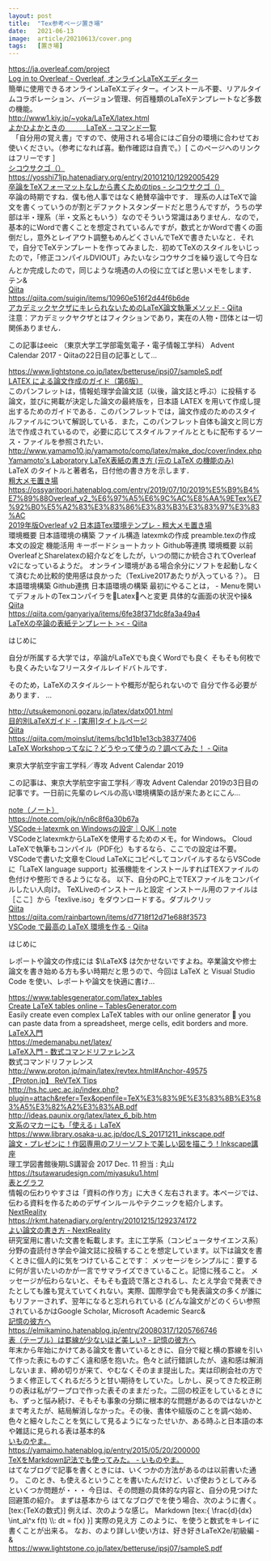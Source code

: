 ```yaml
---
layout: post
title:  "Tex参考ページ置き場"
date:   2021-06-13
image:  article/20210613/cover.png
tags:   [置き場]
---
```

<div class="bcard-wrapper"><span class="bcard-header withgfav"><div class="bcard-favicon" style="background-image: url(https://www.google.com/s2/favicons?domain=https://ja.overleaf.com/project)"></div><div class="bcard-site"><a href="https://ja.overleaf.com/project" rel="nofollow" target="_blank"></a></div><div class="bcard-url"><a href="https://ja.overleaf.com/project" rel="nofollow" target="_blank">https://ja.overleaf.com/project</a></div></span><span class="bcard-main withogimg"><div class="bcard-title"><a href="https://ja.overleaf.com/project" rel="nofollow" target="_blank">Log in to Overleaf - Overleaf, オンラインLaTeXエディター</a></div><div class="bcard-description">簡単に使用できるオンラインLaTeXエディター。インストール不要、リアルタイムコラボレーション、バージョン管理、何百種類のLaTeXテンプレートなど多数の機能。</div><a href="https://ja.overleaf.com/project" rel="nofollow" target="_blank"><div class="bcard-img" style="background-image: url(https://cdn.overleaf.com/img/ol-brand/overleaf_og_logo.png)"></div></a></span></div>


<div class="bcard-wrapper"><span class="bcard-header withgfav"><div class="bcard-favicon" style="background-image: url(https://www.google.com/s2/favicons?domain=http://www1.kiy.jp/~yoka/LaTeX/latex.html)"></div><div class="bcard-site"><a href="http://www1.kiy.jp/~yoka/LaTeX/latex.html" rel="nofollow" target="_blank"></a></div><div class="bcard-url"><a href="http://www1.kiy.jp/~yoka/LaTeX/latex.html" rel="nofollow" target="_blank">http://www1.kiy.jp/~yoka/LaTeX/latex.html</a></div></span><span class="bcard-main"><div class="bcard-title"><a href="http://www1.kiy.jp/~yoka/LaTeX/latex.html" rel="nofollow" target="_blank">よかひよかときの　　　LaTeX - コマンド一覧</a></div><div class="bcard-description">　「自分用の覚え書」ですので、使用される場合にはご自分の環境に合わせてお使いください。（参考になれば喜。動作確認は自責で。）[ このページへのリンクはフリーです ]</div></span></div>


<div class="bcard-wrapper"><span class="bcard-header withgfav"><div class="bcard-favicon" style="background-image: url(https://www.google.com/s2/favicons?domain=https://yosshi71jp.hatenadiary.org/entry/20101210/1292005429)"></div><div class="bcard-site"><a href="https://yosshi71jp.hatenadiary.org/entry/20101210/1292005429" rel="nofollow" target="_blank">シコウサクゴ（）</a></div><div class="bcard-url"><a href="https://yosshi71jp.hatenadiary.org/entry/20101210/1292005429" rel="nofollow" target="_blank">https://yosshi71jp.hatenadiary.org/entry/20101210/1292005429</a></div></span><span class="bcard-main withogimg"><div class="bcard-title"><a href="https://yosshi71jp.hatenadiary.org/entry/20101210/1292005429" rel="nofollow" target="_blank">卒論をTeXフォーマットなしから書くためのtips - シコウサクゴ（）</a></div><div class="bcard-description">卒論の時期ですね．僕も他人事ではなく絶賛卒論中です． 理系の人はTeXで論文を書くっていうのが割とデファクトスタンダードだと思うんですが，うちの学部は半・理系（半・文系ともいう）なのでそういう常識はありません．なので，基本的にWordで書くことを想定されているんですが，数式とかWordで書くの面倒だし，意外とレイアウト調整もめんどくさいんでTeXで書きたいなと．それで，自分でTeXテンプレートを作ってみました．初めてTeXのスタイルをいじったので，「修正コンパイルDVIOUT」みたいなシコウサクゴを繰り返して今日なんとか完成したので，同じような境遇の人の役に立てばと思いメモをします． テン&</div><a href="https://yosshi71jp.hatenadiary.org/entry/20101210/1292005429" rel="nofollow" target="_blank"><div class="bcard-img" style="background-image: url(https://cdn-ak.f.st-hatena.com/images/fotolife/y/yosshi71jp/20101221/20101221064947.png)"></div></a></span></div>


<div class="bcard-wrapper"><span class="bcard-header withgfav"><div class="bcard-favicon" style="background-image: url(https://www.google.com/s2/favicons?domain=https://qiita.com/suigin/items/10960e516f2d44f6b6de)"></div><div class="bcard-site"><a href="https://qiita.com/suigin/items/10960e516f2d44f6b6de" rel="nofollow" target="_blank">Qiita</a></div><div class="bcard-url"><a href="https://qiita.com/suigin/items/10960e516f2d44f6b6de" rel="nofollow" target="_blank">https://qiita.com/suigin/items/10960e516f2d44f6b6de</a></div></span><span class="bcard-main withogimg"><div class="bcard-title"><a href="https://qiita.com/suigin/items/10960e516f2d44f6b6de" rel="nofollow" target="_blank">アカデミックヤクザにキレられないためのLaTeX論文執筆メソッド - Qiita</a></div><div class="bcard-description">注意：アカデミックヤクザとはフィクションであり，実在の人物・団体とは一切関係ありません．


この記事はeeic （東京大学工学部電気電子・電子情報工学科） Advent Calendar 2017 - Qiitaの22日目の記事として...</div><a href="https://qiita.com/suigin/items/10960e516f2d44f6b6de" rel="nofollow" target="_blank"><div class="bcard-img" style="background-image: url(https://qiita-user-contents.imgix.net/https%3A%2F%2Fcdn.qiita.com%2Fassets%2Fpublic%2Farticle-ogp-background-1150d8b18a7c15795b701a55ae908f94.png?ixlib=rb-4.0.0&w=1200&mark64=aHR0cHM6Ly9xaWl0YS11c2VyLWNvbnRlbnRzLmltZ2l4Lm5ldC9-dGV4dD9peGxpYj1yYi00LjAuMCZ3PTg0MCZoPTM4MCZ0eHQ2ND00NEtpNDRLcjQ0T0g0NE9mNDRPRDQ0S3Y0NE9rNDRLdjQ0SzI0NEdyNDRLdDQ0T3M0NEtKNDRLTTQ0R3E0NEdFNDRHZjQ0S0I0NEd1VEdGVVpWam9xNWJtbG9mbG43Zm5yWWJqZzZIamdyM2pnNFBqZzRrJnR4dC1jb2xvcj0lMjMzMzMmdHh0LWZvbnQ9SGlyYWdpbm8lMjBTYW5zJTIwVzYmdHh0LXNpemU9NTQmdHh0LWNsaXA9ZWxsaXBzaXMmdHh0LWFsaWduPWNlbnRlciUyQ21pZGRsZSZzPTAxOGI0NzI2NzFmNTZhNzg4NzlhMGNkNGFhNWRkYWVk&mark-align=center%2Cmiddle&blend64=aHR0cHM6Ly9xaWl0YS11c2VyLWNvbnRlbnRzLmltZ2l4Lm5ldC9-dGV4dD9peGxpYj1yYi00LjAuMCZ3PTg0MCZoPTUwMCZ0eHQ2ND1RSE4xYVdkcGJnJnR4dC1jb2xvcj0lMjMzMzMmdHh0LWZvbnQ9SGlyYWdpbm8lMjBTYW5zJTIwVzYmdHh0LXNpemU9NDUmdHh0LWFsaWduPXJpZ2h0JTJDYm90dG9tJnM9OWZmNDgxYzVmMmExMGNiNmM5MGQwNzk4MzljYTA1OTg&blend-align=center%2Cmiddle&blend-mode=normal&s=ca45f99c5fdfbe3b530d992a2fb98073)"></div></a></span></div>


<div class="bcard-wrapper"><span class="bcard-header withgfav"><div class="bcard-favicon" style="background-image: url(https://www.google.com/s2/favicons?domain=https://www.lightstone.co.jp/latex/betteruse/ipsj07/sampleS.pdf)"></div><div class="bcard-site"><a href="https://www.lightstone.co.jp/latex/betteruse/ipsj07/sampleS.pdf" rel="nofollow" target="_blank"></a></div><div class="bcard-url"><a href="https://www.lightstone.co.jp/latex/betteruse/ipsj07/sampleS.pdf" rel="nofollow" target="_blank">https://www.lightstone.co.jp/latex/betteruse/ipsj07/sampleS.pdf</a></div></span><span class="bcard-main"><div class="bcard-title"><a href="https://www.lightstone.co.jp/latex/betteruse/ipsj07/sampleS.pdf" rel="nofollow" target="_blank">LATEX による論文作成のガイド（第6版）</a></div><div class="bcard-description">このパンフレットは，情報処理学会論文誌（以後，論文誌と呼ぶ）に投稿する論文，並びに掲載が決定した論文の最終版を，日本語 LATEX を用いて作成し提出するためのガイドである．このパンフレットでは，論文作成のためのスタイルファイルについて解説している．また，このパンフレット自体も論文と同じ方法で作成されているので，必要に応じてスタイルファイルとともに配布するソース・ファイルを参照されたい．</div></span></div>


<div class="bcard-wrapper"><span class="bcard-header withgfav"><div class="bcard-favicon" style="background-image: url(https://www.google.com/s2/favicons?domain=http://www.yamamo10.jp/yamamoto/comp/latex/make_doc/cover/index.php)"></div><div class="bcard-site"><a href="http://www.yamamo10.jp/yamamoto/comp/latex/make_doc/cover/index.php" rel="nofollow" target="_blank"></a></div><div class="bcard-url"><a href="http://www.yamamo10.jp/yamamoto/comp/latex/make_doc/cover/index.php" rel="nofollow" target="_blank">http://www.yamamo10.jp/yamamoto/comp/latex/make_doc/cover/index.php</a></div></span><span class="bcard-main"><div class="bcard-title"><a href="http://www.yamamo10.jp/yamamoto/comp/latex/make_doc/cover/index.php" rel="nofollow" target="_blank">Yamamoto's Laboratory LaTeX表紙の書き方 (元の LaTeX の機能のみ)</a></div><div class="bcard-description">LaTeX のタイトルと著者名，日付他の書き方を示します．</div></span></div>


<div class="bcard-wrapper"><span class="bcard-header withgfav"><div class="bcard-favicon" style="background-image: url(https://www.google.com/s2/favicons?domain=https://ossyaritoori.hatenablog.com/entry/2019/07/10/2019%E5%B9%B4%E7%89%88Overleaf_v2_%E6%97%A5%E6%9C%AC%E8%AA%9ETex%E7%92%B0%E5%A2%83%E3%83%86%E3%83%B3%E3%83%97%E3%83%AC)"></div><div class="bcard-site"><a href="https://ossyaritoori.hatenablog.com/entry/2019/07/10/2019%E5%B9%B4%E7%89%88Overleaf_v2_%E6%97%A5%E6%9C%AC%E8%AA%9ETex%E7%92%B0%E5%A2%83%E3%83%86%E3%83%B3%E3%83%97%E3%83%AC" rel="nofollow" target="_blank">粗大メモ置き場</a></div><div class="bcard-url"><a href="https://ossyaritoori.hatenablog.com/entry/2019/07/10/2019%E5%B9%B4%E7%89%88Overleaf_v2_%E6%97%A5%E6%9C%AC%E8%AA%9ETex%E7%92%B0%E5%A2%83%E3%83%86%E3%83%B3%E3%83%97%E3%83%AC" rel="nofollow" target="_blank">https://ossyaritoori.hatenablog.com/entry/2019/07/10/2019%E5%B9%B4%E7%89%88Overleaf_v2_%E6%97%A5%E6%9C%AC%E8%AA%9ETex%E7%92%B0%E5%A2%83%E3%83%86%E3%83%B3%E3%83%97%E3%83%AC</a></div></span><span class="bcard-main withogimg"><div class="bcard-title"><a href="https://ossyaritoori.hatenablog.com/entry/2019/07/10/2019%E5%B9%B4%E7%89%88Overleaf_v2_%E6%97%A5%E6%9C%AC%E8%AA%9ETex%E7%92%B0%E5%A2%83%E3%83%86%E3%83%B3%E3%83%97%E3%83%AC" rel="nofollow" target="_blank">2019年版Overleaf v2 日本語Tex環境テンプレ - 粗大メモ置き場</a></div><div class="bcard-description">環境概要 日本語環境の構築 ファイル構造 latexmkの作成 preamble.texの作成 本文の設定 機能活用 キーボードショートカット Github等連携 環境概要 以前OverleafとSharelatexの紹介などをしたが，いつの間にか統合されてOverleaf v2になっているようだ。 オンライン環境がある場合余分にソフトを起動しなくて済むため比較的使用感は良かった（TexLive2017あたりが入っている？）。 日本語環境構築 Github連携 日本語環境の構築 最初にやることは， - Menuを開いてデフォルトのTexコンパイラをLatexへと変更 具体的な画面の状況や操&</div><a href="https://ossyaritoori.hatenablog.com/entry/2019/07/10/2019%E5%B9%B4%E7%89%88Overleaf_v2_%E6%97%A5%E6%9C%AC%E8%AA%9ETex%E7%92%B0%E5%A2%83%E3%83%86%E3%83%B3%E3%83%97%E3%83%AC" rel="nofollow" target="_blank"><div class="bcard-img" style="background-image: url(https://writelatex.s3.amazonaws.com/published_ver/8700.jpeg?X-Amz-Expires=14400&X-Amz-Date=20190709T235828Z&X-Amz-Algorithm=AWS4-HMAC-SHA256&X-Amz-Credential=AKIAJG3IX4TWNSPTZRXA/20190709/us-east-1/s3/aws4_request&X-Amz-SignedHeaders=host&X-Amz-Signature=be401d93f84e0146e8e8f5a5771c048a8117b469cb57c4b0f7515a66379df6c4)"></div></a></span></div>


<div class="bcard-wrapper"><span class="bcard-header withgfav"><div class="bcard-favicon" style="background-image: url(https://www.google.com/s2/favicons?domain=https://qiita.com/ganyariya/items/6fe38f371dc8fa3a49a4)"></div><div class="bcard-site"><a href="https://qiita.com/ganyariya/items/6fe38f371dc8fa3a49a4" rel="nofollow" target="_blank">Qiita</a></div><div class="bcard-url"><a href="https://qiita.com/ganyariya/items/6fe38f371dc8fa3a49a4" rel="nofollow" target="_blank">https://qiita.com/ganyariya/items/6fe38f371dc8fa3a49a4</a></div></span><span class="bcard-main withogimg"><div class="bcard-title"><a href="https://qiita.com/ganyariya/items/6fe38f371dc8fa3a49a4" rel="nofollow" target="_blank">LaTeXの卒論の表紙テンプレート >< - Qiita</a></div><div class="bcard-description">

はじめに

自分が所属する大学では，卒論がLaTeXでも良くWordでも良く
そもそも何枚でも良くみたいなフリースタイルレイドバトルです．

そのため，LaTeXのスタイルシートや概形が配られないので
自分で作る必要があります．
...</div><a href="https://qiita.com/ganyariya/items/6fe38f371dc8fa3a49a4" rel="nofollow" target="_blank"><div class="bcard-img" style="background-image: url(https://qiita-user-contents.imgix.net/https%3A%2F%2Fcdn.qiita.com%2Fassets%2Fpublic%2Farticle-ogp-background-1150d8b18a7c15795b701a55ae908f94.png?ixlib=rb-4.0.0&w=1200&mark64=aHR0cHM6Ly9xaWl0YS11c2VyLWNvbnRlbnRzLmltZ2l4Lm5ldC9-dGV4dD9peGxpYj1yYi00LjAuMCZ3PTg0MCZoPTM4MCZ0eHQ2ND1UR0ZVWlZqamdhN2xqWkxvcTViamdhN29vYWpudEpuamc0YmpnN1BqZzVmamc2empnN3pqZzRnZ1BqdyZ0eHQtY29sb3I9JTIzMzMzJnR4dC1mb250PUhpcmFnaW5vJTIwU2FucyUyMFc2JnR4dC1zaXplPTU0JnR4dC1jbGlwPWVsbGlwc2lzJnR4dC1hbGlnbj1jZW50ZXIlMkNtaWRkbGUmcz01NzU3NDA1ODdiOGQxOWIwM2ViNmFlNjQzNDg0NDQzOQ&mark-align=center%2Cmiddle&blend64=aHR0cHM6Ly9xaWl0YS11c2VyLWNvbnRlbnRzLmltZ2l4Lm5ldC9-dGV4dD9peGxpYj1yYi00LjAuMCZ3PTg0MCZoPTUwMCZ0eHQ2ND1RR2RoYm5saGNtbDVZUSZ0eHQtY29sb3I9JTIzMzMzJnR4dC1mb250PUhpcmFnaW5vJTIwU2FucyUyMFc2JnR4dC1zaXplPTQ1JnR4dC1hbGlnbj1yaWdodCUyQ2JvdHRvbSZzPTI2OGQ5YzdmODQyNTRiZTdlMmVkNjYzMzQxZjkyZDJi&blend-align=center%2Cmiddle&blend-mode=normal&s=a0d6055346a830a10a6126fa77656b9b)"></div></a></span></div>


<div class="bcard-wrapper"><span class="bcard-header withgfav"><div class="bcard-favicon" style="background-image: url(https://www.google.com/s2/favicons?domain=http://utsukemononi.gozaru.jp/latex/datx001.html)"></div><div class="bcard-site"><a href="http://utsukemononi.gozaru.jp/latex/datx001.html" rel="nofollow" target="_blank"></a></div><div class="bcard-url"><a href="http://utsukemononi.gozaru.jp/latex/datx001.html" rel="nofollow" target="_blank">http://utsukemononi.gozaru.jp/latex/datx001.html</a></div></span><span class="bcard-main"><div class="bcard-title"><a href="http://utsukemononi.gozaru.jp/latex/datx001.html" rel="nofollow" target="_blank">目的別LaTeXガイド - [実用]タイトルページ</a></div><div class="bcard-description"></div></span></div>


<div class="bcard-wrapper"><span class="bcard-header withgfav"><div class="bcard-favicon" style="background-image: url(https://www.google.com/s2/favicons?domain=https://qiita.com/moinslut/items/bc1d1b1e13cb38377406)"></div><div class="bcard-site"><a href="https://qiita.com/moinslut/items/bc1d1b1e13cb38377406" rel="nofollow" target="_blank">Qiita</a></div><div class="bcard-url"><a href="https://qiita.com/moinslut/items/bc1d1b1e13cb38377406" rel="nofollow" target="_blank">https://qiita.com/moinslut/items/bc1d1b1e13cb38377406</a></div></span><span class="bcard-main withogimg"><div class="bcard-title"><a href="https://qiita.com/moinslut/items/bc1d1b1e13cb38377406" rel="nofollow" target="_blank">LaTeX Workshopってなに？どうやって使うの？調べてみた！ - Qiita</a></div><div class="bcard-description">

東京大学航空宇宙工学科／専攻 Advent Calendar 2019

この記事は、東京大学航空宇宙工学科／専攻 Advent Calendar 2019の3日目の記事です。一日前に先輩のレベルの高い環境構築の話が来たあとにこん...</div><a href="https://qiita.com/moinslut/items/bc1d1b1e13cb38377406" rel="nofollow" target="_blank"><div class="bcard-img" style="background-image: url(https://qiita-user-contents.imgix.net/https%3A%2F%2Fcdn.qiita.com%2Fassets%2Fpublic%2Farticle-ogp-background-1150d8b18a7c15795b701a55ae908f94.png?ixlib=rb-4.0.0&w=1200&mark64=aHR0cHM6Ly9xaWl0YS11c2VyLWNvbnRlbnRzLmltZ2l4Lm5ldC9-dGV4dD9peGxpYj1yYi00LjAuMCZ3PTg0MCZoPTM4MCZ0eHQ2ND1UR0ZVWlZnZ1YyOXlhM05vYjNEamdhUGpnYWJqZ2FyamdhdnZ2Sl9qZ2FuamdZYmpnb1RqZ2FQamdhYmt2Yl9qZ1liamdhN3Z2Sl9vcXJfamdibmpnYWJqZ2JfamdaX3Z2SUUmdHh0LWNvbG9yPSUyMzMzMyZ0eHQtZm9udD1IaXJhZ2lubyUyMFNhbnMlMjBXNiZ0eHQtc2l6ZT01NCZ0eHQtY2xpcD1lbGxpcHNpcyZ0eHQtYWxpZ249Y2VudGVyJTJDbWlkZGxlJnM9Njg5ZjIyMGExNWZmMGNkOTE5YjlhZWFjNDJiYWI2NWY&mark-align=center%2Cmiddle&blend64=aHR0cHM6Ly9xaWl0YS11c2VyLWNvbnRlbnRzLmltZ2l4Lm5ldC9-dGV4dD9peGxpYj1yYi00LjAuMCZ3PTg0MCZoPTUwMCZ0eHQ2ND1RRzF2YVc1emJIVjAmdHh0LWNvbG9yPSUyMzMzMyZ0eHQtZm9udD1IaXJhZ2lubyUyMFNhbnMlMjBXNiZ0eHQtc2l6ZT00NSZ0eHQtYWxpZ249cmlnaHQlMkNib3R0b20mcz0yNGFjOTQ3ZDg5N2YxODY2OGMyZjA1YjM2OGVkZjZhNQ&blend-align=center%2Cmiddle&blend-mode=normal&s=78e1afb067faff91ce35f762c7e8d8ff)"></div></a></span></div>


<div class="bcard-wrapper"><span class="bcard-header withgfav"><div class="bcard-favicon" style="background-image: url(https://www.google.com/s2/favicons?domain=https://note.com/ojk/n/n6c8f6a30b67a)"></div><div class="bcard-site"><a href="https://note.com/ojk/n/n6c8f6a30b67a" rel="nofollow" target="_blank">note（ノート）</a></div><div class="bcard-url"><a href="https://note.com/ojk/n/n6c8f6a30b67a" rel="nofollow" target="_blank">https://note.com/ojk/n/n6c8f6a30b67a</a></div></span><span class="bcard-main withogimg"><div class="bcard-title"><a href="https://note.com/ojk/n/n6c8f6a30b67a" rel="nofollow" target="_blank">VSCode＋latexmk on Windowsの設定｜OJK｜note</a></div><div class="bcard-description">VSCodeとlatexmkからLaTeXを使用するためのメモ。for Windows。  Cloud LaTeXで執筆もコンパイル（PDF化）もするなら、ここでの設定は不要。VSCodeで書いた文章をCloud LaTeXにコピペしてコンパイルするならVSCodeに「LaTeX language support」拡張機能をインストールすればTEXファイルの色付けや整形できるようになる。  以下、自分のPC上でTEXファイルをコンパイルしたい人向け。  TeXLiveのインストールと設定  インストール用のファイルは［ここ］から「texlive.iso」をダウンロードする。ダブルクリッ</div><a href="https://note.com/ojk/n/n6c8f6a30b67a" rel="nofollow" target="_blank"><div class="bcard-img" style="background-image: url(https://assets.st-note.com/production/uploads/images/6202659/profile_66877ade7707fcccf0b876f38f1b5d4b.png?fit=bounds&format=jpeg&quality=85&width=330)"></div></a></span></div>


<div class="bcard-wrapper"><span class="bcard-header withgfav"><div class="bcard-favicon" style="background-image: url(https://www.google.com/s2/favicons?domain=https://qiita.com/rainbartown/items/d7718f12d71e688f3573)"></div><div class="bcard-site"><a href="https://qiita.com/rainbartown/items/d7718f12d71e688f3573" rel="nofollow" target="_blank">Qiita</a></div><div class="bcard-url"><a href="https://qiita.com/rainbartown/items/d7718f12d71e688f3573" rel="nofollow" target="_blank">https://qiita.com/rainbartown/items/d7718f12d71e688f3573</a></div></span><span class="bcard-main withogimg"><div class="bcard-title"><a href="https://qiita.com/rainbartown/items/d7718f12d71e688f3573" rel="nofollow" target="_blank">VSCode で最高の LaTeX 環境を作る - Qiita</a></div><div class="bcard-description">

はじめに

レポートや論文の作成には $\LaTeX$ は欠かせないですよね。卒業論文や修士論文を書き始める方も多い時期だと思うので、今回は LaTeX と Visual Studio Code を使い、レポートや論文を快適に書け...</div><a href="https://qiita.com/rainbartown/items/d7718f12d71e688f3573" rel="nofollow" target="_blank"><div class="bcard-img" style="background-image: url(https://qiita-user-contents.imgix.net/https%3A%2F%2Fcdn.qiita.com%2Fassets%2Fpublic%2Farticle-ogp-background-1150d8b18a7c15795b701a55ae908f94.png?ixlib=rb-4.0.0&w=1200&mark64=aHR0cHM6Ly9xaWl0YS11c2VyLWNvbnRlbnRzLmltZ2l4Lm5ldC9-dGV4dD9peGxpYj1yYi00LjAuMCZ3PTg0MCZoPTM4MCZ0eHQ2ND1WbE5EYjJSbElPT0JwLWFjZ09tcm1PT0JyaUJNWVZSbFdDRG5rckRsb29QamdwTGt2WnpqZ29zJnR4dC1jb2xvcj0lMjMzMzMmdHh0LWZvbnQ9SGlyYWdpbm8lMjBTYW5zJTIwVzYmdHh0LXNpemU9NTQmdHh0LWNsaXA9ZWxsaXBzaXMmdHh0LWFsaWduPWNlbnRlciUyQ21pZGRsZSZzPWEzZWFkMmUyN2U4MTYyNjJiZjJjODEzODU0MjVjMGMw&mark-align=center%2Cmiddle&blend64=aHR0cHM6Ly9xaWl0YS11c2VyLWNvbnRlbnRzLmltZ2l4Lm5ldC9-dGV4dD9peGxpYj1yYi00LjAuMCZ3PTg0MCZoPTUwMCZ0eHQ2ND1RSEpoYVc1aVlYSjBiM2R1JnR4dC1jb2xvcj0lMjMzMzMmdHh0LWZvbnQ9SGlyYWdpbm8lMjBTYW5zJTIwVzYmdHh0LXNpemU9NDUmdHh0LWFsaWduPXJpZ2h0JTJDYm90dG9tJnM9ZDcwMzM4NDRhNGFjMzFjYzExYTU3YzY5MGFkZTJmZWY&blend-align=center%2Cmiddle&blend-mode=normal&s=f8a35280296c808a56bbd831534ed52c)"></div></a></span></div>


<div class="bcard-wrapper"><span class="bcard-header withgfav"><div class="bcard-favicon" style="background-image: url(https://www.google.com/s2/favicons?domain=https://www.tablesgenerator.com/latex_tables)"></div><div class="bcard-site"><a href="https://www.tablesgenerator.com/latex_tables" rel="nofollow" target="_blank"></a></div><div class="bcard-url"><a href="https://www.tablesgenerator.com/latex_tables" rel="nofollow" target="_blank">https://www.tablesgenerator.com/latex_tables</a></div></span><span class="bcard-main"><div class="bcard-title"><a href="https://www.tablesgenerator.com/latex_tables" rel="nofollow" target="_blank">Create LaTeX tables online – TablesGenerator.com</a></div><div class="bcard-description">Easily create even complex LaTeX tables with our online generator  you can paste data from a spreadsheet, merge cells, edit borders and more.</div></span></div>


<div class="bcard-wrapper"><span class="bcard-header withgfav"><div class="bcard-favicon" style="background-image: url(https://www.google.com/s2/favicons?domain=https://medemanabu.net/latex/)"></div><div class="bcard-site"><a href="https://medemanabu.net/latex/" rel="nofollow" target="_blank">LaTeX入門</a></div><div class="bcard-url"><a href="https://medemanabu.net/latex/" rel="nofollow" target="_blank">https://medemanabu.net/latex/</a></div></span><span class="bcard-main"><div class="bcard-title"><a href="https://medemanabu.net/latex/" rel="nofollow" target="_blank">LaTeX入門 - 数式コマンドリファレンス</a></div><div class="bcard-description">数式コマンドリファレンス</div></span></div>


<div class="bcard-wrapper"><span class="bcard-header withgfav"><div class="bcard-favicon" style="background-image: url(https://www.google.com/s2/favicons?domain=http://www.proton.jp/main/latex/revtex.html#Anchor-49575)"></div><div class="bcard-site"><a href="http://www.proton.jp/main/latex/revtex.html#Anchor-49575" rel="nofollow" target="_blank"></a></div><div class="bcard-url"><a href="http://www.proton.jp/main/latex/revtex.html#Anchor-49575" rel="nofollow" target="_blank">http://www.proton.jp/main/latex/revtex.html#Anchor-49575</a></div></span><span class="bcard-main"><div class="bcard-title"><a href="http://www.proton.jp/main/latex/revtex.html#Anchor-49575" rel="nofollow" target="_blank">【Proton.jp】 ReVTeX Tips</a></div><div class="bcard-description"></div></span></div>


<div class="bcard-wrapper"><span class="bcard-header withgfav"><div class="bcard-favicon" style="background-image: url(https://www.google.com/s2/favicons?domain=http://hs.hc.uec.ac.jp/index.php?plugin=attach&refer=Tex&openfile=TeX%E3%83%9E%E3%83%8B%E3%83%A5%E3%82%A2%E3%83%AB.pdf)"></div><div class="bcard-site"><a href="http://hs.hc.uec.ac.jp/index.php?plugin=attach&refer=Tex&openfile=TeX%E3%83%9E%E3%83%8B%E3%83%A5%E3%82%A2%E3%83%AB.pdf" rel="nofollow" target="_blank"></a></div><div class="bcard-url"><a href="http://hs.hc.uec.ac.jp/index.php?plugin=attach&refer=Tex&openfile=TeX%E3%83%9E%E3%83%8B%E3%83%A5%E3%82%A2%E3%83%AB.pdf" rel="nofollow" target="_blank">http://hs.hc.uec.ac.jp/index.php?plugin=attach&refer=Tex&openfile=TeX%E3%83%9E%E3%83%8B%E3%83%A5%E3%82%A2%E3%83%AB.pdf</a></div></span><span class="bcard-main"><div class="bcard-title"><a href="http://hs.hc.uec.ac.jp/index.php?plugin=attach&refer=Tex&openfile=TeX%E3%83%9E%E3%83%8B%E3%83%A5%E3%82%A2%E3%83%AB.pdf" rel="nofollow" target="_blank"></a></div><div class="bcard-description"></div></span></div>


<div class="bcard-wrapper"><span class="bcard-header withgfav"><div class="bcard-favicon" style="background-image: url(https://www.google.com/s2/favicons?domain=http://ideas.paunix.org/latex/latex_6_bib.htm)"></div><div class="bcard-site"><a href="http://ideas.paunix.org/latex/latex_6_bib.htm" rel="nofollow" target="_blank"></a></div><div class="bcard-url"><a href="http://ideas.paunix.org/latex/latex_6_bib.htm" rel="nofollow" target="_blank">http://ideas.paunix.org/latex/latex_6_bib.htm</a></div></span><span class="bcard-main"><div class="bcard-title"><a href="http://ideas.paunix.org/latex/latex_6_bib.htm" rel="nofollow" target="_blank">文系のマカーにも「使える」LaTeX</a></div><div class="bcard-description"></div></span></div>


<div class="bcard-wrapper"><span class="bcard-header withgfav"><div class="bcard-favicon" style="background-image: url(https://www.google.com/s2/favicons?domain=https://www.library.osaka-u.ac.jp/doc/LS_20171211_inkscape.pdf)"></div><div class="bcard-site"><a href="https://www.library.osaka-u.ac.jp/doc/LS_20171211_inkscape.pdf" rel="nofollow" target="_blank"></a></div><div class="bcard-url"><a href="https://www.library.osaka-u.ac.jp/doc/LS_20171211_inkscape.pdf" rel="nofollow" target="_blank">https://www.library.osaka-u.ac.jp/doc/LS_20171211_inkscape.pdf</a></div></span><span class="bcard-main"><div class="bcard-title"><a href="https://www.library.osaka-u.ac.jp/doc/LS_20171211_inkscape.pdf" rel="nofollow" target="_blank">論文・プレゼンに！作図専用のフリーソフトで美しい図を描こう！Inkscape講座</a></div><div class="bcard-description">理工学図書館後期LS講習会 2017 Dec. 11 担当 : 丸山</div></span></div>


<div class="bcard-wrapper"><span class="bcard-header withgfav"><div class="bcard-favicon" style="background-image: url(https://www.google.com/s2/favicons?domain=https://tsutawarudesign.com/miyasuku1.html)"></div><div class="bcard-site"><a href="https://tsutawarudesign.com/miyasuku1.html" rel="nofollow" target="_blank"></a></div><div class="bcard-url"><a href="https://tsutawarudesign.com/miyasuku1.html" rel="nofollow" target="_blank">https://tsutawarudesign.com/miyasuku1.html</a></div></span><span class="bcard-main"><div class="bcard-title"><a href="https://tsutawarudesign.com/miyasuku1.html" rel="nofollow" target="_blank">表とグラフ</a></div><div class="bcard-description">情報の伝わりやすさは「資料の作り方」に大きく左右されます。本ページでは、伝わる資料を作るためのデザインルールやテクニックを紹介します。</div></span></div>


<div class="bcard-wrapper"><span class="bcard-header withgfav"><div class="bcard-favicon" style="background-image: url(https://www.google.com/s2/favicons?domain=https://rkmt.hatenadiary.org/entry/20101215/1292374172)"></div><div class="bcard-site"><a href="https://rkmt.hatenadiary.org/entry/20101215/1292374172" rel="nofollow" target="_blank">NextReality</a></div><div class="bcard-url"><a href="https://rkmt.hatenadiary.org/entry/20101215/1292374172" rel="nofollow" target="_blank">https://rkmt.hatenadiary.org/entry/20101215/1292374172</a></div></span><span class="bcard-main withogimg"><div class="bcard-title"><a href="https://rkmt.hatenadiary.org/entry/20101215/1292374172" rel="nofollow" target="_blank"> よい論文の書き方 - NextReality</a></div><div class="bcard-description">研究室用に書いた文書を転載します。主に工学系（コンピュータサイエンス系）分野の査読付き学会や論文誌に投稿することを想定しています。以下は論文を書くときに個人的に気をつけていることです： メッセージをシンプルに：要するに何が言いたいのかが一言でサマライズできていること。記憶に残ること。 メッセージが伝わらないと、そもそも査読で落とされるし、たとえ学会で発表できたとしても誰も覚えていてくれない。実際、国際学会でも発表論文の多くが誰にもリファーされず、翌年になると忘れられている (どんな論文がどのくらい参照されているかはGoogle Scholar, Microsoft Academic Searc&</div><a href="https://rkmt.hatenadiary.org/entry/20101215/1292374172" rel="nofollow" target="_blank"><div class="bcard-img" style="background-image: url(https://ogimage.blog.st-hatena.com/17680117127121412155/17680117127121413096/1592774161)"></div></a></span></div>


<div class="bcard-wrapper"><span class="bcard-header withgfav"><div class="bcard-favicon" style="background-image: url(https://www.google.com/s2/favicons?domain=https://elmikamino.hatenablog.jp/entry/20080317/1205766746)"></div><div class="bcard-site"><a href="https://elmikamino.hatenablog.jp/entry/20080317/1205766746" rel="nofollow" target="_blank">記憶の彼方へ</a></div><div class="bcard-url"><a href="https://elmikamino.hatenablog.jp/entry/20080317/1205766746" rel="nofollow" target="_blank">https://elmikamino.hatenablog.jp/entry/20080317/1205766746</a></div></span><span class="bcard-main withogimg"><div class="bcard-title"><a href="https://elmikamino.hatenablog.jp/entry/20080317/1205766746" rel="nofollow" target="_blank">表（テーブル）は罫線が少ないほど美しい‽ - 記憶の彼方へ</a></div><div class="bcard-description">年末から年始にかけてある論文を書いているときに、自分で縦と横の罫線を引いて作った表にものすごく違和感を抱いた。色々と試行錯誤したが、違和感は解消しないまま、締め切りが来て、やむなくそのまま提出した。実は印刷会社の方でうまく修正してくれるだろうと甘い期待をしていた。しかし、戻ってきた校正刷りの表は私がワープロで作った表そのままだった。二回の校正をしているときにも、ずっと悩み続け、そもそも事象の分類に根本的な問題があるのではないかとまで考えたが、結局解消しなかった。その後、書体や組版のことを調べ始め、色々と細々したことを気にして見るようになったせいか、ある時ふと日本語の本や雑誌に見られる表は基本的&</div><a href="https://elmikamino.hatenablog.jp/entry/20080317/1205766746" rel="nofollow" target="_blank"><div class="bcard-img" style="background-image: url(https://cdn-ak.f.st-hatena.com/images/fotolife/e/elmikamino/20080317/20080317234059.jpg)"></div></a></span></div>


<div class="bcard-wrapper"><span class="bcard-header withgfav"><div class="bcard-favicon" style="background-image: url(https://www.google.com/s2/favicons?domain=https://yamaimo.hatenablog.jp/entry/2015/05/20/200000)"></div><div class="bcard-site"><a href="https://yamaimo.hatenablog.jp/entry/2015/05/20/200000" rel="nofollow" target="_blank">いものやま。</a></div><div class="bcard-url"><a href="https://yamaimo.hatenablog.jp/entry/2015/05/20/200000" rel="nofollow" target="_blank">https://yamaimo.hatenablog.jp/entry/2015/05/20/200000</a></div></span><span class="bcard-main withogimg"><div class="bcard-title"><a href="https://yamaimo.hatenablog.jp/entry/2015/05/20/200000" rel="nofollow" target="_blank">TeXをMarkdown記法でも使ってみた。 - いものやま。</a></div><div class="bcard-description">はてなブログで記事を書くときには、いくつかの方法があるのは以前書いた通り。 このとき、も使えるということを書いたんだけど、いざ使おうとしてみるといくつか問題が・・・ 今日は、その問題の具体的な内容と、自分の見つけた回避策の紹介。 まずは基本から はてなブログでを使う場合、次のように書く。 [tex:{TeXの数式}] 例えば、次のような感じ。 Markdown [tex:{ \frac{d}{dx} \int_a\^x f(t) \\: dt = f(x) }] 実際の見え方 このように、を使うと数式をキレイに書くことが出来る。 なお、のより詳しい使い方は、好き好きLaTeX2e/初級編 - &</div><a href="https://yamaimo.hatenablog.jp/entry/2015/05/20/200000" rel="nofollow" target="_blank"><div class="bcard-img" style="background-image: url(https://chart.apis.google.com/chart?cht=tx&chl=%20%7B%5CTeX%7D)"></div></a></span></div>


<div class="bcard-wrapper"><span class="bcard-header withgfav"><div class="bcard-favicon" style="background-image: url(https://www.google.com/s2/favicons?domain=https://www.lightstone.co.jp/latex/betteruse/ipsj07/sampleS.pdf)"></div><div class="bcard-site"><a href="https://www.lightstone.co.jp/latex/betteruse/ipsj07/sampleS.pdf" rel="nofollow" target="_blank"></a></div><div class="bcard-url"><a href="https://www.lightstone.co.jp/latex/betteruse/ipsj07/sampleS.pdf" rel="nofollow" target="_blank">https://www.lightstone.co.jp/latex/betteruse/ipsj07/sampleS.pdf</a></div></span><span class="bcard-main"><div class="bcard-title"><a href="https://www.lightstone.co.jp/latex/betteruse/ipsj07/sampleS.pdf" rel="nofollow" target="_blank"></a></div><div class="bcard-description"></div></span></div>


[@konoe_akitoshi]: https://twitter.com/konoe_akitoshi
[Raspberry Pi Camera Module v2]:https://www.raspberrypi.org/products/camera-module-v2/
